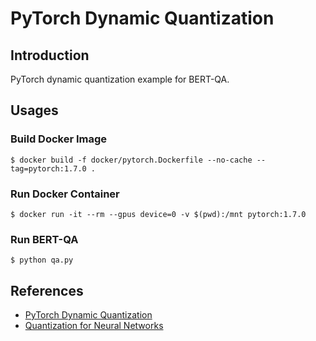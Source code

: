 # PyTorch Dynamic Quantization

## Introduction

PyTorch dynamic quantization example for BERT-QA.

## Usages

### Build Docker Image

```
$ docker build -f docker/pytorch.Dockerfile --no-cache --tag=pytorch:1.7.0 .
```

### Run Docker Container

```
$ docker run -it --rm --gpus device=0 -v $(pwd):/mnt pytorch:1.7.0
```

### Run BERT-QA

```
$ python qa.py
```

## References

* [PyTorch Dynamic Quantization](https://leimao.github.io/blog/PyTorch-Dynamic-Quantization/)
* [Quantization for Neural Networks](https://leimao.github.io/article/Neural-Networks-Quantization/)